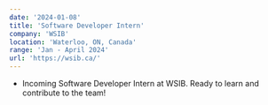 ```yaml
---
date: '2024-01-08'
title: 'Software Developer Intern'
company: 'WSIB'
location: 'Waterloo, ON, Canada'
range: 'Jan - April 2024'
url: 'https://wsib.ca/'
---
```


- Incoming Software Developer Intern at WSIB. Ready to learn and contribute to the team!
